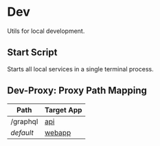 # Dev

Utils for local development.

## Start Script

Starts all local services in a single terminal process.

## Dev-Proxy: Proxy Path Mapping

| Path      | Target App          |
| --------- | ------------------- |
| /graphql  | [api](../api)       |
| _default_ | [webapp](../webapp) |
